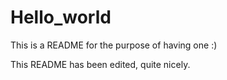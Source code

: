 # Hello_world
This is a README for the purpose of having one :)

This README has been edited, quite nicely.
